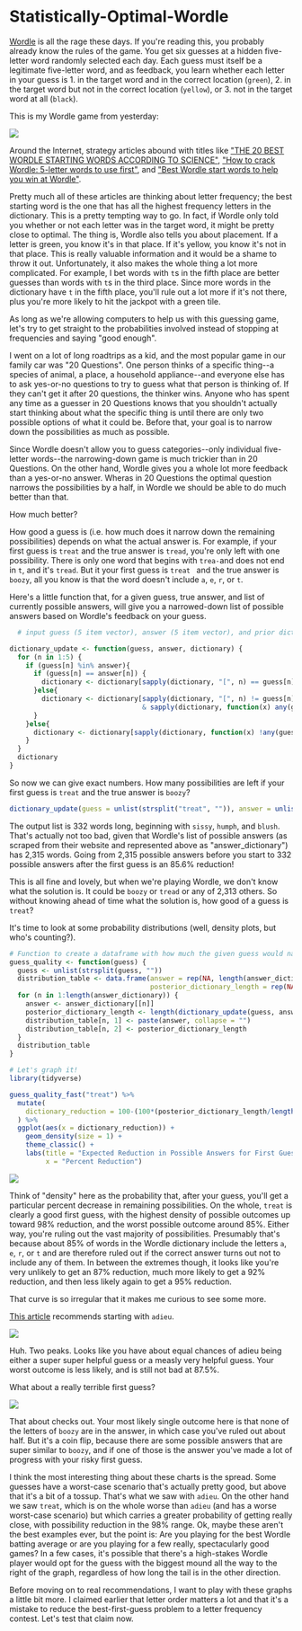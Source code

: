 # Statistically-Optimal-Wordle

[Wordle](https://www.powerlanguage.co.uk/wordle/) is all the rage these days. If you're reading this, you probably already know the rules of the game. You get six guesses at a hidden five-letter word randomly selected each day. Each guess must itself be a legitimate five-letter word, and as feedback, you learn whether each letter in your guess is 1. in the target word and in the correct location (`green`), 2. in the target word but not in the correct location (`yellow`), or 3. not in the target word at all (`black`). 

This is my Wordle game from yesterday:

<img src= "figures/fig1.png"/>

Around the Internet, strategy articles abound with titles like ["THE 20 BEST WORDLE STARTING WORDS ACCORDING TO SCIENCE"](https://www.inverse.com/gaming/wordle-starting-words-best-using-math), ["How to crack Wordle: 5-letter words to use first"](https://www.polygon.com/gaming/22884031/wordle-game-tips-best-first-guess-5-letter-words), and ["Best Wordle start words to help you win at Wordle"](https://www.tomsguide.com/news/best-wordle-start-words-to-help-you-win-every-time). 

Pretty much all of these articles are thinking about letter frequency; the best starting word is the one that has all the highest frequency letters in the dictionary. This is a pretty tempting way to go. In fact, if Wordle only told you whether or not each letter was in the target word, it might be pretty close to optimal. The thing is, Wordle also tells you about placement. If a letter is green, you know it's in that place. If it's yellow, you know it's not in that place. This is really valuable information and it would be a shame to throw it out. Unfortunately, it also makes the whole thing a lot more complicated. For example, I bet words with `t`s in the fifth place are better guesses than words with `t`s in the third place. Since more words in the dictionary have `t` in the fifth place, you'll rule out a lot more if it's not there, plus you're more likely to hit the jackpot with a green tile.

As long as we're allowing computers to help us with this guessing game, let's try to get straight to the probabilities involved instead of stopping at frequencies and saying "good enough".

I went on a lot of long roadtrips as a kid, and the most popular game in our family car was "20 Questions". One person thinks of a specific thing--a species of animal, a place, a household appliance--and everyone else has to ask yes-or-no questions to try to guess what that person is thinking of. If they can't get it after 20 questions, the thinker wins. Anyone who has spent any time as a guesser in 20 Questions knows that you shouldn't actually start thinking about what the specific thing is until there are only two possible options of what it could be. Before that, your goal is to narrow down the possibilities as much as possible.

Since Wordle doesn't allow you to guess categories--only individual five-letter words--the narrowing-down game is much trickier than in 20 Questions. On the other hand, Wordle gives you a whole lot more feedback than a yes-or-no answer. Wheras in 20 Questions the optimal question narrows the possibilities by a half, in Wordle we should be able to do much better than that.

How much better? 

How good a guess is (i.e. how much does it narrow down the remaining possibilities) depends on what the actual answer is. For example, if your first guess is `treat` and the true answer is `tread`, you're only left with one possibility. There is only one word that begins with `trea-`and does not end in `t`, and it's `tread`. But it your first guess is `treat ` and the true answer is `boozy`, all you know is that the word doesn't include `a`, `e`, `r`, or `t`. 

Here's a little function that, for a given guess, true answer, and list of currently possible answers, will give you a narrowed-down list of possible answers based on Wordle's feedback on your guess.
``` r
  # input guess (5 item vector), answer (5 item vector), and prior dictionary (list of 5 item vectors)

dictionary_update <- function(guess, answer, dictionary) {
  for (n in 1:5) {
    if (guess[n] %in% answer){
      if (guess[n] == answer[n]) {
        dictionary <- dictionary[sapply(dictionary, "[", n) == guess[n]]
      }else{
        dictionary <- dictionary[sapply(dictionary, "[", n) != guess[n]
                                 & sapply(dictionary, function(x) any(guess[n] %in% x))]
      }
    }else{
      dictionary <- dictionary[sapply(dictionary, function(x) !any(guess[n] %in% x))]
    }
  }
  dictionary
}
```
So now we can give exact numbers. How many possibilities are left if your first guess is `treat` and the true answer is `boozy`?
``` r
dictionary_update(guess = unlist(strsplit("treat", "")), answer = unlist(strsplit("boozy", "")), dictionary = answer_dictionary)
```
The output list is 332 words long, beginning with `sissy`, `humph`, and `blush`. That's actually not too bad, given that Wordle's list of possible answers (as scraped from their website and represented above as "answer_dictionary") has 2,315 words. Going from 2,315 possible answers before you start to 332 possible answers after the first guess is an 85.6% reduction!

This is all fine and lovely, but when we're playing Wordle, we don't know what the solution is. It could be `boozy` or `tread` or any of 2,313 others. So without knowing ahead of time what the solution is, how good of a guess is `treat`?

It's time to look at some probability distributions (well, density plots, but who's counting?).

``` r
# Function to create a dataframe with how much the given guess would narrow the possibilities for each possible answer.
guess_quality <- function(guess) {
  guess <- unlist(strsplit(guess, ""))
  distribution_table <- data.frame(answer = rep(NA, length(answer_dictionary)),
                                   posterior_dictionary_length = rep(NA, length(answer_dictionary)))
  for (n in 1:length(answer_dictionary)) {
    answer <- answer_dictionary[[n]]
    posterior_dictionary_length <- length(dictionary_update(guess, answer, answer_dictionary))
    distribution_table[n, 1] <- paste(answer, collapse = "")
    distribution_table[n, 2] <- posterior_dictionary_length
  }
  distribution_table
}

# Let's graph it!
library(tidyverse)

guess_quality_fast("treat") %>%
  mutate(
    dictionary_reduction = 100-(100*(posterior_dictionary_length/length(answer_dictionary)))
  ) %>%
  ggplot(aes(x = dictionary_reduction)) +
    geom_density(size = 1) +
    theme_classic() +
    labs(title = "Expected Reduction in Possible Answers for First Guess 'treat'",
         x = "Percent Reduction")
```

<img src= "figures/fig2.png"/>

Think of "density" here as the probability that, after your guess, you'll get a particular percent decrease in remaining possibilities. On the whole, `treat` is clearly a good first guess, with the highest density of possible outcomes up toward 98% reduction, and the worst possible outcome around 85%. Either way, you're ruling out the vast majority of possibilities. Presumably that's because about 85% of words in the Wordle dictionary include the letters `a`, `e`, `r`, or `t` and are therefore ruled out if the correct answer turns out not to include any of them.
In between the extremes though, it looks like you're very unlikely to get an 87% reduction, much more likely to get a 92% reduction, and then less likely again to get a 95% reduction.

That curve is so irregular that it makes me curious to see some more.

[This article](https://edition.cnn.com/2022/02/01/us/wordle-top-strategies-winning-words-cec/index.html) recommends starting with `adieu`.

<img src= "figures/fig3.png"/>

Huh. Two peaks. Looks like you have about equal chances of adieu being either a super super helpful guess or a measly very helpful guess. Your worst outcome is less likely, and is still not bad at 87.5%. 

What about a really terrible first guess?

<img src= "figures/fig4.png"/>

That about checks out. Your most likely single outcome here is that none of the letters of `boozy` are in the answer, in which case you've ruled out about half. But it's a coin flip, because there are some possible answers that are super similar to `boozy`, and if one of those is the answer you've made a lot of progress with your risky first guess.

I think the most interesting thing about these charts is the spread. Some guesses have a worst-case scenario that's actually pretty good, but above that it's a bit of a tossup. That's what we saw with `adieu`. On the other hand we saw `treat`, which is on the whole worse than `adieu` (and has a worse worst-case scenario) but which carries a greater probability of getting really close, with possibility reduction in the 98% range. Ok, maybe these aren't the best examples ever, but the point is: Are you playing for the best Wordle batting average or are you playing for a few really, spectacularly good games? In a few cases, it's possible that there's a high-stakes Wordle player would opt for the guess with the biggest mound all the way to the right of the graph, regardless of how long the tail is in the other direction.

Before moving on to real recommendations, I want to play with these graphs a little bit more. I claimed earlier that letter order matters a lot and that it's a mistake to reduce the best-first-guess problem to a letter frequency contest. Let's test that claim now.




